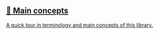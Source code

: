 ## [📄️<!-- --> <!-- -->Main concepts](/react-native-teleport/pr-preview/pr-12/docs/guides/main-concepts.md)

[A quick tour in terminology and main concepts of this library.](/react-native-teleport/pr-preview/pr-12/docs/guides/main-concepts.md)

